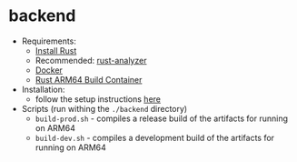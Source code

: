 # backend
- Requirements:
    - [Install Rust](https://rustup.rs)
    - Recommended: [rust-analyzer](https://rust-analyzer.github.io/)
    - [Docker](https://docs.docker.com/get-docker/)
    - [Rust ARM64 Build Container](https://github.com/Start9Labs/rust-arm-builder)
- Installation: 
    - follow the setup instructions [here](backend/README.md)
- Scripts (run withing the `./backend` directory)
    - `build-prod.sh` - compiles a release build of the artifacts for running on ARM64
    - `build-dev.sh` - compiles a development build of the artifacts for running on ARM64
